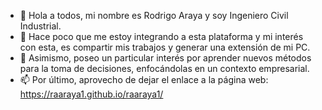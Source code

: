 - 👋 Hola a todos, mi nombre es Rodrigo Araya y soy Ingeniero Civil Industrial.
- 👀 Hace poco que me estoy integrando a esta plataforma y mi interés con esta, es compartir mis trabajos y generar una extensión de mi PC.
- 🌱 Asimismo, poseo un particular interés por aprender nuevos métodos para la toma de decisiones, enfocándolas en un contexto empresarial.
- 📫 Por último, aprovecho de dejar el enlace a la página web: https://raaraya1.github.io/raaraya1/

<!---
raaraya1/raaraya1 is a ✨ special ✨ repository because its `README.md` (this file) appears on your GitHub profile.
You can click the Preview link to take a look at your changes.
--->
